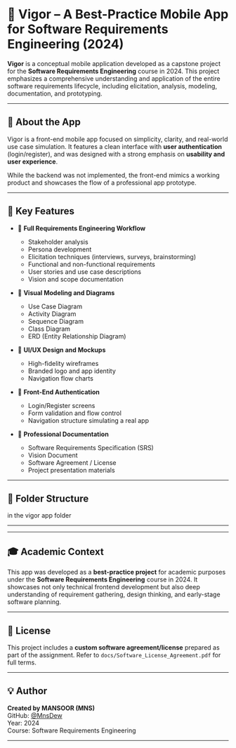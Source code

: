 # 🧠 Vigor – A Best-Practice Mobile App for Software Requirements Engineering (2024)

**Vigor** is a conceptual mobile application developed as a capstone project for the **Software Requirements Engineering** course in 2024. This project emphasizes a comprehensive understanding and application of the entire software requirements lifecycle, including elicitation, analysis, modeling, documentation, and prototyping.

---

## 📱 About the App

Vigor is a front-end mobile app focused on simplicity, clarity, and real-world use case simulation. It features a clean interface with **user authentication** (login/register), and was designed with a strong emphasis on **usability and user experience**.

While the backend was not implemented, the front-end mimics a working product and showcases the flow of a professional app prototype.

---

## 📌 Key Features

- 🎯 **Full Requirements Engineering Workflow**
  - Stakeholder analysis
  - Persona development
  - Elicitation techniques (interviews, surveys, brainstorming)
  - Functional and non-functional requirements
  - User stories and use case descriptions
  - Vision and scope documentation

- 🧩 **Visual Modeling and Diagrams**
  - Use Case Diagram
  - Activity Diagram
  - Sequence Diagram
  - Class Diagram
  - ERD (Entity Relationship Diagram)

- 🎨 **UI/UX Design and Mockups**
  - High-fidelity wireframes
  - Branded logo and app identity
  - Navigation flow charts

- 🔐 **Front-End Authentication**
  - Login/Register screens
  - Form validation and flow control
  - Navigation structure simulating a real app

- 📜 **Professional Documentation**
  - Software Requirements Specification (SRS)
  - Vision Document
  - Software Agreement / License
  - Project presentation materials

---

## 📂 Folder Structure

 in the vigor app folder

 --------------------------
 
---

## 🎓 Academic Context

This app was developed as a **best-practice project** for academic purposes under the **Software Requirements Engineering** course in 2024. It showcases not only technical frontend development but also deep understanding of requirement gathering, design thinking, and early-stage software planning.

---

## 📘 License

This project includes a **custom software agreement/license** prepared as part of the assignment. Refer to `docs/Software_License_Agreement.pdf` for full terms.

---

## 💡 Author

**Created by MANSOOR (MNS)**  
GitHub: [@MnsDew](https://github.com/MnsDew)  
Year: 2024  
Course: Software Requirements Engineering  

---

